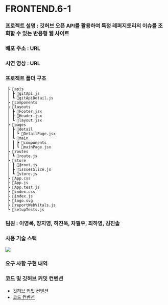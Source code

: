 # FRONTEND.6-1

### 프로젝트 설명 : 깃허브 오픈 API를 활용하여 특정 레퍼지토리의 이슈를 조회할 수 있는 반응형 웹 사이트

### 배포 주소 : URL

### 시연 영상 : URL

### 프로젝트 폴더 구조
~~~📦src
 ┣ 📂apis
 ┃ ┣ 📜gitApi.js
 ┃ ┗ 📜gitApiDetail.js
 ┣ 📂components
 ┣ 📂layouts
 ┃ ┣ 📜Footer.jsx
 ┃ ┣ 📜Header.jsx
 ┃ ┗ 📜layout.jsx
 ┣ 📂pages
 ┃ ┣ 📂detail
 ┃ ┃ ┗ 📜DetailPage.jsx
 ┃ ┗ 📂main
 ┃ ┃ ┣ 📂components
 ┃ ┃ ┗ 📜mainPage.jsx
 ┣ 📂routes
 ┃ ┗ 📜route.js
 ┣ 📂store
 ┃ ┣ 📜@root.js
 ┃ ┣ 📜issuesSlice.js
 ┃ ┗ 📜store.js
 ┣ 📜App.css
 ┣ 📜App.js
 ┣ 📜App.test.js
 ┣ 📜index.css
 ┣ 📜index.js
 ┣ 📜logo.svg
 ┣ 📜reportWebVitals.js
 ┗ 📜setupTests.js
~~~

### 팀원 : 이영록, 장지영, 허진욱, 차필우, 최하영, 김진솔

### 사용 기술 스택
<div> <img src="https://img.shields.io/badge/React-61DAFB?style=for-the-badge&logo=React&logoColor=white"> </div>

### 요구 사항 구현 내역

### 코드 및 깃허브 커밋 컨벤션
- [깃허브 커밋 컨벤션](https://www.notion.so/Git-Commit-Convention-5aa75099024e4ec0b4c95057a5fbbcf7)
- [코드 컨벤션](https://www.notion.so/Code-Convention-b7072bccc00941f7a57c179ac07d1cd6)
